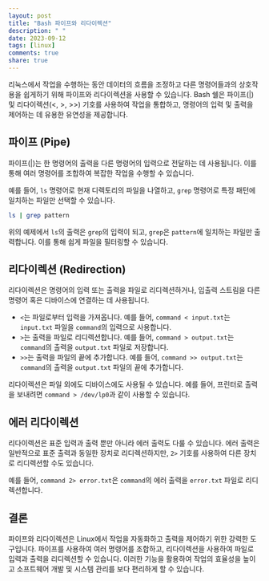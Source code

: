 ```yaml
---
layout: post
title: "Bash 파이프와 리다이렉션"
description: " "
date: 2023-09-12
tags: [linux]
comments: true
share: true
---
```


리눅스에서 작업을 수행하는 동안 데이터의 흐름을 조정하고 다른 명령어들과의 상호작용을 쉽게하기 위해 파이프와 리다이렉션을 사용할 수 있습니다. Bash 쉘은 파이프(|) 및 리다이렉션(<, >, >>) 기호를 사용하여 작업을 통합하고, 명령어의 입력 및 출력을 제어하는 데 유용한 유연성을 제공합니다.

## 파이프 (Pipe)

파이프(|)는 한 명령어의 출력을 다른 명령어의 입력으로 전달하는 데 사용됩니다. 이를 통해 여러 명령어를 조합하여 복잡한 작업을 수행할 수 있습니다.

예를 들어, `ls` 명령어로 현재 디렉토리의 파일을 나열하고, `grep` 명령어로 특정 패턴에 일치하는 파일만 선택할 수 있습니다.

```bash
ls | grep pattern
```

위의 예제에서 `ls`의 출력은 `grep`의 입력이 되고, `grep`은 `pattern`에 일치하는 파일만 출력합니다. 이를 통해 쉽게 파일을 필터링할 수 있습니다.

## 리다이렉션 (Redirection)

리다이렉션은 명령어의 입력 또는 출력을 파일로 리디렉션하거나, 입출력 스트림을 다른 명령어 혹은 디바이스에 연결하는 데 사용됩니다.

- `<`는 파일로부터 입력을 가져옵니다. 예를 들어, `command < input.txt`는 `input.txt` 파일을 `command`의 입력으로 사용합니다.
- `>`는 출력을 파일로 리디렉션합니다. 예를 들어, `command > output.txt`는 `command`의 출력을 `output.txt` 파일로 저장합니다.
- `>>`는 출력을 파일의 끝에 추가합니다. 예를 들어, `command >> output.txt`는 `command`의 출력을 `output.txt` 파일의 끝에 추가합니다.

리다이렉션은 파일 외에도 디바이스에도 사용될 수 있습니다. 예를 들어, 프린터로 출력을 보내려면 `command > /dev/lp0`과 같이 사용할 수 있습니다.

## 에러 리다이렉션

리다이렉션은 표준 입력과 출력 뿐만 아니라 에러 출력도 다룰 수 있습니다. 에러 출력은 일반적으로 표준 출력과 동일한 장치로 리디렉션하지만, `2>` 기호를 사용하여 다른 장치로 리디렉션할 수도 있습니다.

예를 들어, `command 2> error.txt`은 `command`의 에러 출력을 `error.txt` 파일로 리디렉션합니다.

## 결론

파이프와 리다이렉션은 Linux에서 작업을 자동화하고 출력을 제어하기 위한 강력한 도구입니다. 파이프를 사용하여 여러 명령어를 조합하고, 리다이렉션을 사용하여 파일로 입력과 출력을 리디렉션할 수 있습니다. 이러한 기능을 활용하여 작업의 효율성을 높이고 소프트웨어 개발 및 시스템 관리를 보다 편리하게 할 수 있습니다.